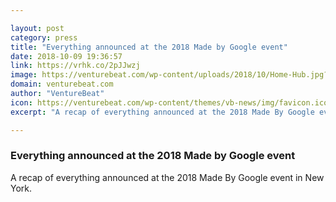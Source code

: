 ```yaml
---

layout: post
category: press
title: "Everything announced at the 2018 Made by Google event"
date: 2018-10-09 19:36:57
link: https://vrhk.co/2pJJwzj
image: https://venturebeat.com/wp-content/uploads/2018/10/Home-Hub.jpg?fit=1659%2C654&strip=all
domain: venturebeat.com
author: "VentureBeat"
icon: https://venturebeat.com/wp-content/themes/vb-news/img/favicon.ico
excerpt: "A recap of everything announced at the 2018 Made By Google event in New York."

---
```


### Everything announced at the 2018 Made by Google event

A recap of everything announced at the 2018 Made By Google event in New York.